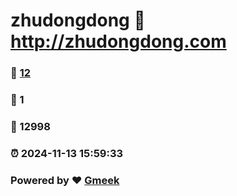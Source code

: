 # zhudongdong :link: http://zhudongdong.com 
### :page_facing_up: [12](http://zhudongdong.com/tag.html) 
### :speech_balloon: 1 
### :hibiscus: 12998 
### :alarm_clock: 2024-11-13 15:59:33 
### Powered by :heart: [Gmeek](https://github.com/Meekdai/Gmeek)
